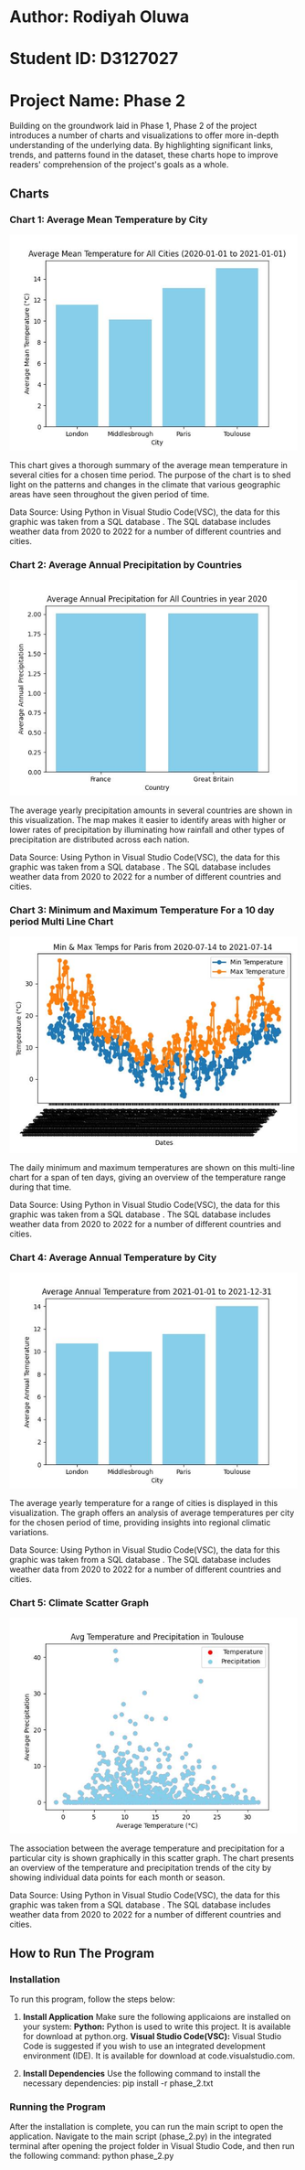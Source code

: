 # Author: Rodiyah Oluwa
# Student ID: D3127027
# Project Name: Phase 2

Building on the groundwork laid in Phase 1, Phase 2 of the project introduces a number of charts and visualizations to offer more in-depth understanding of the underlying data. By highlighting significant links, trends, and patterns found in the dataset, these charts hope to improve readers' comprehension of the project's goals as a whole.

## Charts

### Chart 1: Average Mean Temperature by City

![Chart 1](Avg_mean_temp.jpg)

This chart gives a thorough summary of the average mean temperature in several cities for a chosen time period. The purpose of the chart is to shed light on the patterns and changes in the climate that various geographic areas have seen throughout the given period of time.

Data Source: Using Python in Visual Studio Code(VSC), the data for this graphic was taken from a SQL database . The SQL database includes weather data from 2020 to 2022 for a number of different countries and cities.


### Chart 2: Average Annual Precipitation by Countries

![Chart 2](Avg_annual_precipitation.jpg)

The average yearly precipitation amounts in several countries are shown in this visualization. The map makes it easier to identify areas with higher or lower rates of precipitation by illuminating how rainfall and other types of precipitation are distributed across each nation.

Data Source: Using Python in Visual Studio Code(VSC), the data for this graphic was taken from a SQL database . The SQL database includes weather data from 2020 to 2022 for a number of different countries and cities.

### Chart 3: Minimum and Maximum Temperature For a 10 day period Multi Line Chart

![Chart 3](min_max_temp.jpg)

The daily minimum and maximum temperatures are shown on this multi-line chart for a span of ten days, giving an overview of the temperature range during that time.

Data Source: Using Python in Visual Studio Code(VSC), the data for this graphic was taken from a SQL database . The SQL database includes weather data from 2020 to 2022 for a number of different countries and cities.

### Chart 4: Average Annual Temperature by City

![Chart 4](Avg_annual_temp.jpg)

The average yearly temperature for a range of cities is displayed in this visualization. The graph offers an analysis of average temperatures per city for the chosen period of time, providing insights into regional climatic variations.

Data Source: Using Python in Visual Studio Code(VSC), the data for this graphic was taken from a SQL database . The SQL database includes weather data from 2020 to 2022 for a number of different countries and cities.

### Chart 5: Climate Scatter Graph

![Chart 5](climate_graph.jpg)

The association between the average temperature and precipitation for a particular city is shown graphically in this scatter graph. The chart presents an overview of the temperature and precipitation trends of the city by showing individual data points for each month or season.

Data Source: Using Python in Visual Studio Code(VSC), the data for this graphic was taken from a SQL database . The SQL database includes weather data from 2020 to 2022 for a number of different countries and cities.

## How to Run The Program

### Installation
To run this program, follow the steps below:
1. **Install Application**
Make sure the following applicaions are installed on your system:
**Python:** Python is used to write this project. It is available for download at python.org.
**Visual Studio Code(VSC):** Visual Studio Code is suggested if you wish to use an integrated development environment (IDE). It is available for download at code.visualstudio.com.

2. **Install Dependencies**
Use the following command to install the necessary dependencies:
    pip install -r phase_2.txt

### Running the Program
After the installation is complete, you can run the main script to open the application. Navigate to the main script (phase_2.py) in the integrated terminal after opening the project folder in Visual Studio Code, and then run the following command:
python phase_2.py
 






